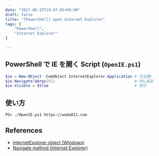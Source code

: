 ```yaml
---
date: "2017-08-25T19:47:05+09:00"
draft: false
title: "[PowerShell] open Internet Explorer"
tags: [
    "PowerShell",
    "Internet Explorer"
]

---
```


## PowerShell で IE を開く Script (`OpenIE.ps1`)

```PowerShell
$ie = New-Object -ComObject InternetExplorer.Application # IE起動
$ie.Navigate($Args[0])                                   # URL指定
$ie.Visible = $true                                      # 表示
```

## 使い方

`PS> ./OpenIE.ps1 https://wada811.com`

## References

- [InternetExplorer object \(Windows\)](https://msdn.microsoft.com/ja-jp/library/aa752084.aspx)
- [Navigate method \(Internet Explorer\)](https://msdn.microsoft.com/ja-jp/library/aa752093.aspx)